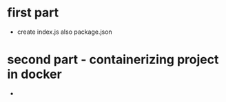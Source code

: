 # first part 
- create index.js also package.json

# second part - containerizing project in docker
- 